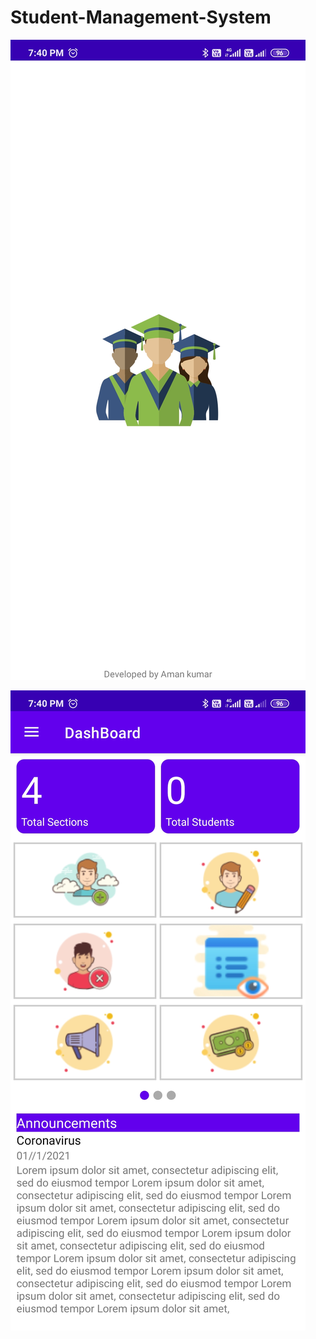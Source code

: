 # Student-Management-System

![Screenshot1](Screenshot_2020-04-16-19-40-43-819_com.example.studentmanagementsystem.jpg)

![Screenshot2](Screenshot_2020-04-16-19-40-49-952_com.example.studentmanagementsystem.jpg)
